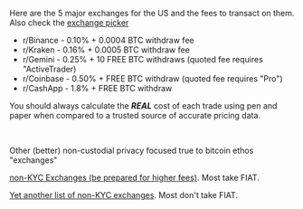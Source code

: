 Here are the 5 major exchanges for the US and the fees to transact on them.  Also check the [exchange picker](https://bitcoin.org/en/exchanges)

* r/Binance - 0.10% + 0.0004 BTC withdraw fee
* r/Kraken - 0.16% + 0.0005 BTC withdraw fee
* r/Gemini - 0.25% + 10 FREE BTC withdraws (quoted fee requires "ActiveTrader)
* r/Coinbase - 0.50% + FREE BTC withdraw (quoted fee requires "Pro")
* r/CashApp - 1.8% + FREE BTC withdraw

You should always calculate the ***REAL*** cost of each trade using pen and paper when compared to a trusted source of accurate pricing data.

&nbsp;

Other (better) non-custodial privacy focused true to bitcoin ethos "exchanges"

[non-KYC Exchanges (be prepared for higher fees)](https://old.reddit.com/r/Bitcoin/comments/dyclf8/list_of_bitcoin_persontoperson_p2p_bitcoin/).  Most take FIAT.

[Yet another list of non-KYC exchanges](https://old.reddit.com/r/Bitcoin/comments/cd1fr8/list_of_nokyc_instant_exchanges/).  Most don't take FIAT.
